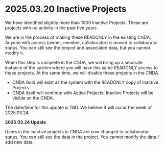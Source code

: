 # 2025.03.20 Inactive Projects

We have identified slightly more than 1000 Inactive Projects.
These are projects with no activity in the past five years.

We are in the process of making these READONLY in the existing CNDA.
Anyone with access (owner, member, collaborator) is moved to collaborator status.
You can still see the project and associated data, but you cannot modify it.

When this step is complete in the CNDA, we will bring up a separate instance of the system where you will have this same READONLY access to these projects.
At the same time, we will disable these projects in the CNDA.

- CNDA Gold will exist as the system with the READONLY copy of Inactive Projects.
- CNDA itself will continue with Active Projects. Inactive Projects will be visible on the CNDA.

The date/time for this update is TBD.
We believe it will occur the week of 2025.03.24.

**2025.03.24 Update**

Users in the inactive projects in CNDA are now changed to collaborator status.
You can still see the data in the project.
You cannot modify the data / add new data.
